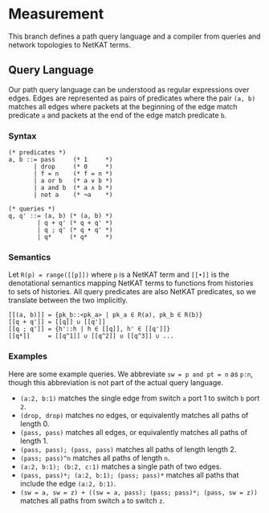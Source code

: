 # Measurement #
This branch defines a path query language and a compiler from queries and
network topologies to NetKAT terms.

## Query Language ##
Our path query language can be understood as regular expressions over edges.
Edges are represented as pairs of predicates where the pair `(a, b)` matches
all edges where packets at the beginning of the edge match predicate `a` and
packets at the end of the edge match predicate `b`.

### Syntax ###

```
(* predicates *)
a, b ::= pass     (* 1     *)
       | drop     (* 0     *)
       | f = n    (* f = n *)
       | a or b   (* a ∨ b *)
       | a and b  (* a ∧ b *)
       | not a    (* ¬a    *)

(* queries *)
q, q' ::= (a, b) (* (a, b) *)
        | q + q' (* q + q' *)
        | q ; q' (* q • q' *)
        | q*     (* q*     *)
```
### Semantics ###
Let `R(p) = range([[p]])` where `p` is a NetKAT term and `[[•]]` is the
denotational semantics mapping NetKAT terms to functions from histories to sets
of histories. All query predicates are also NetKAT predicates, so we translate
between the two implicitly.

```
[[(a, b)]] = {pk_b::<pk_a> | pk_a ∈ R(a), pk_b ∈ R(b)}
[[q + q']] = [[q]] ∪ [[q']]
[[q ; q']] = {h'::h | h ∈ [[q]], h' ∈ [[q']]}
[[q*]]     = [[q^1]] ∪ [[q^2]] ∪ [[q^3]] ∪ ...
```

### Examples ###
Here are some example queries. We abbreviate `sw = p and pt = n` as `p:n`,
though this abbreviation is not part of the actual query language.

- `(a:2, b:1)` matches the single edge from switch `a` port 1 to switch `b` port `2`.
- `(drop, drop)` matches no edges, or equivalently matches all paths of length 0.
- `(pass, pass)` matches all edges, or equivalently matches all paths of length 1.
- `(pass, pass); (pass, pass)` matches all paths of length length 2.
- `(pass; pass)^n` matches all paths of length `n`.
- `(a:2, b:1); (b:2, c:1)` matches a single path of two edges.
- `(pass, pass)*; (a:2, b:1); (pass; pass)*` matches all paths that include the
  edge `(a:2, b:1)`.
- `(sw = a, sw = z) + ((sw = a, pass); (pass; pass)*; (pass, sw = z))` matches
  all paths from switch `a` to switch `z`.
